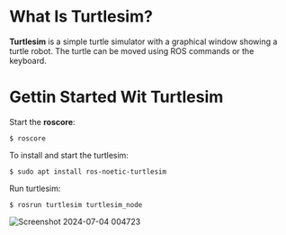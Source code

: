 # What Is Turtlesim?
**Turtlesim** is a simple turtle simulator with a graphical window showing a turtle robot. The turtle can be moved using ROS commands or the keyboard.

# Gettin Started Wit Turtlesim
Start the **roscore**:

``` $ roscore ```

To install and start the turtlesim:

``` $ sudo apt install ros-noetic-turtlesim ```

Run turtlesim:

``` $ rosrun turtlesim turtlesim_node ```

![Screenshot 2024-07-04 004723](https://github.com/iSarh/ros1_turtlesim-/assets/63901303/4261c90b-3a01-48a7-a0a9-39925fb9e1a2)
